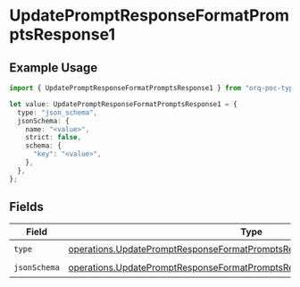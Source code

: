 # UpdatePromptResponseFormatPromptsResponse1

## Example Usage

```typescript
import { UpdatePromptResponseFormatPromptsResponse1 } from "orq-poc-typescript-multi-env-version/models/operations";

let value: UpdatePromptResponseFormatPromptsResponse1 = {
  type: "json_schema",
  jsonSchema: {
    name: "<value>",
    strict: false,
    schema: {
      "key": "<value>",
    },
  },
};
```

## Fields

| Field                                                                                                                                                                    | Type                                                                                                                                                                     | Required                                                                                                                                                                 | Description                                                                                                                                                              |
| ------------------------------------------------------------------------------------------------------------------------------------------------------------------------ | ------------------------------------------------------------------------------------------------------------------------------------------------------------------------ | ------------------------------------------------------------------------------------------------------------------------------------------------------------------------ | ------------------------------------------------------------------------------------------------------------------------------------------------------------------------ |
| `type`                                                                                                                                                                   | [operations.UpdatePromptResponseFormatPromptsResponse200ApplicationJSONType](../../models/operations/updatepromptresponseformatpromptsresponse200applicationjsontype.md) | :heavy_check_mark:                                                                                                                                                       | N/A                                                                                                                                                                      |
| `jsonSchema`                                                                                                                                                             | [operations.UpdatePromptResponseFormatPromptsResponseJsonSchema](../../models/operations/updatepromptresponseformatpromptsresponsejsonschema.md)                         | :heavy_check_mark:                                                                                                                                                       | N/A                                                                                                                                                                      |